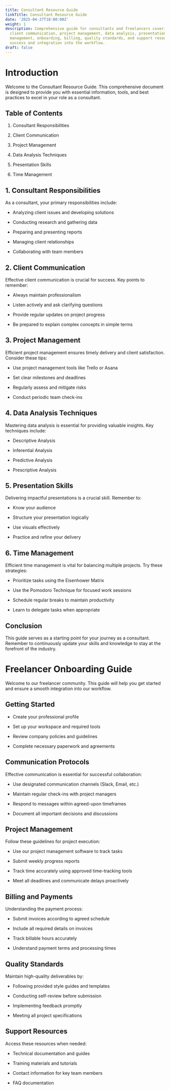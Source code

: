 ```yaml
---
title: Consultant Resource Guide
linkTitle: Consultant Resource Guide
date: '2025-04-27T18:00:00Z'
weight: 1
description: Comprehensive guide for consultants and freelancers covering responsibilities,
  client communication, project management, data analysis, presentation skills, time
  management, onboarding, billing, quality standards, and support resources to ensure
  success and integration into the workflow.
draft: false
---
```



# Introduction

Welcome to the Consultant Resource Guide. This comprehensive document is designed to provide you with essential information, tools, and best practices to excel in your role as a consultant.

## Table of Contents

1. Consultant Responsibilities

1. Client Communication

1. Project Management

1. Data Analysis Techniques

1. Presentation Skills

1. Time Management

## 1. Consultant Responsibilities

As a consultant, your primary responsibilities include:

- Analyzing client issues and developing solutions

- Conducting research and gathering data

- Preparing and presenting reports

- Managing client relationships

- Collaborating with team members

## 2. Client Communication

Effective client communication is crucial for success. Key points to remember:

- Always maintain professionalism

- Listen actively and ask clarifying questions

- Provide regular updates on project progress

- Be prepared to explain complex concepts in simple terms

## 3. Project Management

Efficient project management ensures timely delivery and client satisfaction. Consider these tips:

- Use project management tools like Trello or Asana

- Set clear milestones and deadlines

- Regularly assess and mitigate risks

- Conduct periodic team check-ins

## 4. Data Analysis Techniques

Mastering data analysis is essential for providing valuable insights. Key techniques include:

- Descriptive Analysis

- Inferential Analysis

- Predictive Analysis

- Prescriptive Analysis

## 5. Presentation Skills

Delivering impactful presentations is a crucial skill. Remember to:

- Know your audience

- Structure your presentation logically

- Use visuals effectively

- Practice and refine your delivery

## 6. Time Management

Efficient time management is vital for balancing multiple projects. Try these strategies:

- Prioritize tasks using the Eisenhower Matrix

- Use the Pomodoro Technique for focused work sessions

- Schedule regular breaks to maintain productivity

- Learn to delegate tasks when appropriate

## Conclusion

This guide serves as a starting point for your journey as a consultant. Remember to continuously update your skills and knowledge to stay at the forefront of the industry.

<!-- Unsupported block type: callout -->



# Freelancer Onboarding Guide

Welcome to our freelancer community. This guide will help you get started and ensure a smooth integration into our workflow.

## Getting Started

- Create your professional profile

- Set up your workspace and required tools

- Review company policies and guidelines

- Complete necessary paperwork and agreements

## Communication Protocols

Effective communication is essential for successful collaboration:

- Use designated communication channels (Slack, Email, etc.)

- Maintain regular check-ins with project managers

- Respond to messages within agreed-upon timeframes

- Document all important decisions and discussions

## Project Management

Follow these guidelines for project execution:

- Use our project management software to track tasks

- Submit weekly progress reports

- Track time accurately using approved time-tracking tools

- Meet all deadlines and communicate delays proactively

## Billing and Payments

Understanding the payment process:

- Submit invoices according to agreed schedule

- Include all required details on invoices

- Track billable hours accurately

- Understand payment terms and processing times

## Quality Standards

Maintain high-quality deliverables by:

- Following provided style guides and templates

- Conducting self-review before submission

- Implementing feedback promptly

- Meeting all project specifications

## Support Resources

Access these resources when needed:

- Technical documentation and guides

- Training materials and tutorials

- Contact information for key team members

- FAQ documentation

<!-- Unsupported block type: callout -->

<!-- Unsupported block type: toggle -->